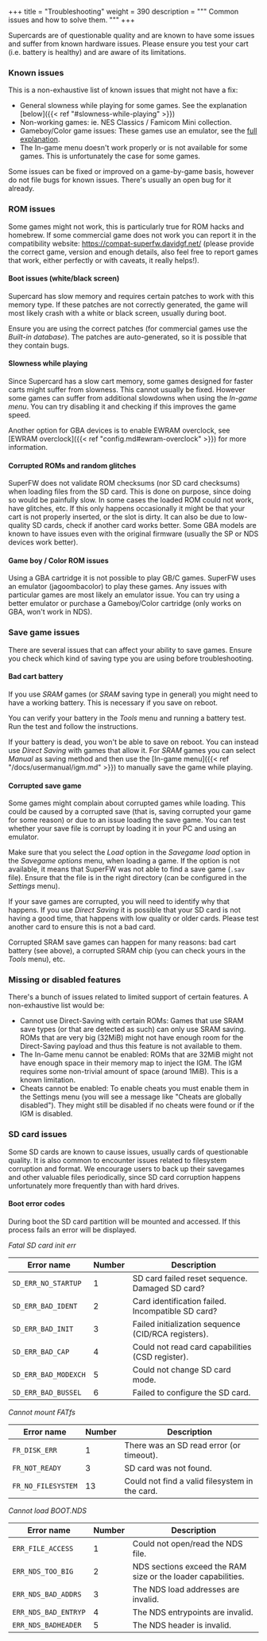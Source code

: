 +++
title = "Troubleshooting"
weight = 390
description = """
Common issues and how to solve them.
"""
+++

Supercards are of questionable quality and are known to have some issues
and suffer from known hardware issues. Please ensure you test your cart
(i.e. battery is healthy) and are aware of its limitations.

### Known issues

This is a non-exhaustive list of known issues that might not have a fix:

 - General slowness while playing for some games. See the explanation
   [below]({{< ref "#slowness-while-playing" >}})
 - Non-working games: ie. NES Classics / Famicom Mini collection.
 - Gameboy/Color game issues: These games use an emulator, see the
   [full explanation](#game-boy--color-rom-issues).
 - The In-game menu doesn't work properly or is not available for some
   games. This is unfortunately the case for some games.

Some issues can be fixed or improved on a game-by-game basis, however
do not file bugs for known issues. There's usually an open bug for it
already.

### ROM issues

Some games might not work, this is particularly true for ROM hacks and
homebrew. If some commercial game does not work you can report it in the
compatibility website: https://compat-superfw.davidgf.net/ (please provide
the correct game, version and enough details, also feel free to report
games that work, either perfectly or with caveats, it really helps!).

#### Boot issues (white/black screen)

Supercard has slow memory and requires certain patches to work with this
memory type. If these patches are not correctly generated, the game will
most likely crash with a white or black screen, usually during boot.

Ensure you are using the correct patches (for commercial games use the
_Built-in database_). The patches are auto-generated, so it is possible
that they contain bugs.

#### Slowness while playing

Since Supercard has a slow cart memory, some games designed for faster
carts might suffer from slowness. This cannot usually be fixed. However
some games can suffer from additional slowdowns when using the _In-game menu_.
You can try disabling it and checking if this improves the game speed.

Another option for GBA devices is to enable EWRAM overclock, see
[EWRAM overclock]({{< ref "config.md#ewram-overclock" >}}) for more information.

#### Corrupted ROMs and random glitches

SuperFW does not validate ROM checksums (nor SD card checksums) when loading
files from the SD card. This is done on purpose, since doing so would
be painfully slow. In some cases the loaded ROM could not work, have glitches,
etc. If this only happens occasionally it might be that your cart is not
properly inserted, or the slot is dirty. It can also be due to low-quality
SD cards, check if another card works better. Some GBA models are known to
have issues even with the original firmware (usually the SP or NDS devices
work better).

#### Game boy / Color ROM issues

Using a GBA cartridge it is not possible to play GB/C games. SuperFW uses
an emulator (jagoombacolor) to play these games. Any issues with particular
games are most likely an emulator issue. You can try using a better emulator
or purchase a Gameboy/Color cartridge (only works on GBA, won't work in NDS).

### Save game issues

There are several issues that can affect your ability to save games. Ensure
you check which kind of saving type you are using before troubleshooting.

#### Bad cart battery

If you use _SRAM_ games (or _SRAM_ saving type in general) you might need
to have a working battery. This is necessary if you save on reboot.

You can verify your battery in the _Tools_ menu and running a battery test.
Run the test and follow the instructions.

If your battery is dead, you won't be able to save on reboot. You can instead
use _Direct Saving_ with games that allow it. For _SRAM_ games you can select
_Manual_ as saving method and then use the [In-game menu]({{< ref "/docs/usermanual/igm.md" >}}) 
to manually save the game while playing.

#### Corrupted save game

Some games might complain about corrupted games while loading. This could be
caused by a corrupted save (that is, saving corrupted your game for some reason)
or due to an issue loading the save game. You can test whether your save file is
corrupt by loading it in your PC and using an emulator.

Make sure that you select the _Load_ option in the _Savegame load_ option in the
_Savegame options_ menu, when loading a game. If the option is not available, it
means that SuperFW was not able to find a save game (`.sav` file). Ensure that
the file is in the right directory (can be configured in the _Settings_ menu).

If your save games are corrupted, you will need to identify why that happens. If
you use _Direct Saving_ it is possible that your SD card is not having a good time,
that happens with low quality or older cards. Please test another card to ensure
this is not a bad card.

Corrupted SRAM save games can happen for many reasons: bad cart battery (see above),
a corrupted SRAM chip (you can check yours in the _Tools_ menu), etc.

### Missing or disabled features

There's a bunch of issues related to limited support of certain features. A
non-exhaustive list would be:

 - Cannot use Direct-Saving with certain ROMs: Games that use SRAM save types
   (or that are detected as such) can only use SRAM saving. ROMs that are very big
   (32MiB) might not have enough room for the Direct-Saving payload and thus this
   feature is not available to them.
 - The In-Game menu cannot be enabled: ROMs that are 32MiB might not have enough
   space in their memory map to inject the IGM. The IGM requires some non-trivial
   amount of space (around 1MiB). This is a known limitation.
 - Cheats cannot be enabled: To enable cheats you must enable them in the Settings
   menu (you will see a message like "Cheats are globally disabled"). They might
   still be disabled if no cheats were found or if the IGM is disabled.

### SD card issues

Some SD cards are known to cause issues, usually cards of questionable quality.
It is also common to encounter issues related to filesystem corruption and
format. We encourage users to back up their savegames and other valuable files
periodically, since SD card corruption happens unfortunately more frequently
than with hard drives.

#### Boot error codes

During boot the SD card partition will be mounted and accessed. If this process
fails an error will be displayed.

*Fatal SD card init err*

Error name             | Number | Description
-----------------------|--------|---------------------------------------------------
`SD_ERR_NO_STARTUP`    |   1    | SD card failed reset sequence. Damaged SD card?
`SD_ERR_BAD_IDENT`     |   2    | Card identification failed. Incompatible SD card?
`SD_ERR_BAD_INIT`      |   3    | Failed initialization sequence (CID/RCA registers).
`SD_ERR_BAD_CAP`       |   4    | Could not read card capabilities (CSD register).
`SD_ERR_BAD_MODEXCH`   |   5    | Could not change SD card mode.
`SD_ERR_BAD_BUSSEL`    |   6    | Failed to configure the SD card.

*Cannot mount FATfs*

Error name             | Number | Description
-----------------------|--------|---------------------------------------------------
`FR_DISK_ERR`          |   1    | There was an SD read error (or timeout).
`FR_NOT_READY`         |   3    | SD card was not found.
`FR_NO_FILESYSTEM`     |  13    | Could not find a valid filesystem in the card.

*Cannot load BOOT.NDS*

Error name             | Number | Description
-----------------------|--------|---------------------------------------------------
`ERR_FILE_ACCESS`      |   1    | Could not open/read the NDS file.
`ERR_NDS_TOO_BIG`      |   2    | NDS sections exceed the RAM size or the loader capabilities.
`ERR_NDS_BAD_ADDRS`    |   3    | The NDS load addresses are invalid.
`ERR_NDS_BAD_ENTRYP`   |   4    | The NDS entrypoints are invalid.
`ERR_NDS_BADHEADER`    |   5    | The NDS header is invalid.

